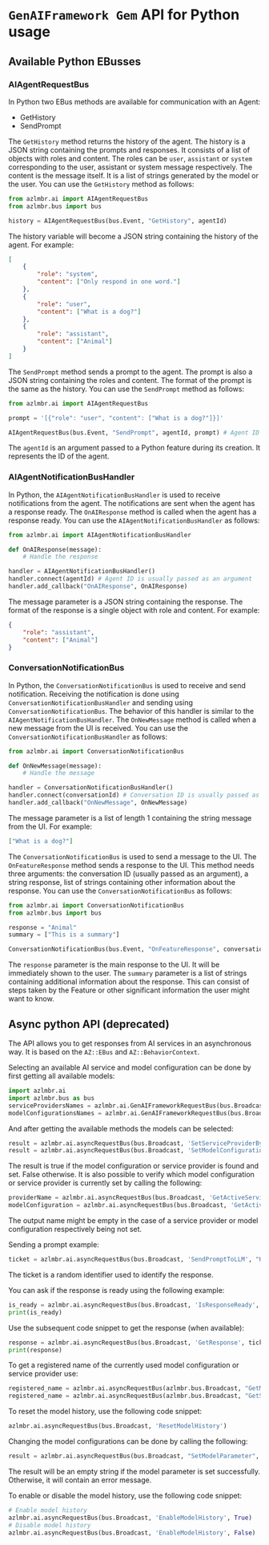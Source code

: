 # `GenAIFramework Gem` API for Python usage

## Available Python EBusses
### AIAgentRequestBus
In Python two EBus methods are available for communication with an Agent:
- GetHistory
- SendPrompt

The `GetHistory` method returns the history of the agent. The history is a JSON string containing the prompts and responses. It consists of a
list of objects with roles and content. The roles can be `user`, `assistant` or `system` corresponding to the user, assistant or system message respectively.
The content is the message itself. It is a list of strings generated by the model or the user. You can use the `GetHistory` method as follows:
```python
from azlmbr.ai import AIAgentRequestBus
from azlmbr.bus import bus

history = AIAgentRequestBus(bus.Event, "GetHistory", agentId)
```
The history variable will become a JSON string containing the history of the agent. For example:
```json
[
    {
        "role": "system",
        "content": ["Only respond in one word."]
    },
    {
        "role": "user",
        "content": ["What is a dog?"]
    },
    {
        "role": "assistant",
        "content": ["Animal"]
    }
]
```

The `SendPrompt` method sends a prompt to the agent. The prompt is also a JSON string containing the roles and content. The format of the prompt is the same as the history. You can use the `SendPrompt` method as follows:
```python
from azlmbr.ai import AIAgentRequestBus

prompt = '[{"role": "user", "content": ["What is a dog?"]}]'

AIAgentRequestBus(bus.Event, "SendPrompt", agentId, prompt) # Agent ID is usually passed as an argument
```
The `agentId` is an argument passed to a Python feature during its creation. It represents the ID of the agent.

### AIAgentNotificationBusHandler
In Python, the `AIAgentNotificationBusHandler` is used to receive notifications from the agent. The notifications are sent when the agent has a response ready. The `OnAIResponse` method is called when the agent has a response ready. You can use the `AIAgentNotificationBusHandler` as follows:
```python
from azlmbr.ai import AIAgentNotificationBusHandler

def OnAIResponse(message):
    # Handle the response

handler = AIAgentNotificationBusHandler()
handler.connect(agentId) # Agent ID is usually passed as an argument
handler.add_callback("OnAIResponse", OnAIResponse)
```
The message parameter is a JSON string containing the response. The format of the response is a single object with role and content. For example:
```json
{
    "role": "assistant",
    "content": ["Animal"]
}
```

### ConversationNotificationBus
In Python, the `ConversationNotificationBus` is used to receive and send notification. Receiving the notification is done using `ConversationNotificationBusHandler` and sending using `ConversationNotificationBus`. The behavior of this handler is similar to the `AIAgentNotificationBusHandler`. The `OnNewMessage` method is called when a new message from the UI is received. You can use the `ConversationNotificationBusHandler` as follows:
```python
from azlmbr.ai import ConversationNotificationBus

def OnNewMessage(message):
    # Handle the message

handler = ConversationNotificationBusHandler()
handler.connect(conversationId) # Conversation ID is usually passed as an argument
handler.add_callback("OnNewMessage", OnNewMessage)
```
The message parameter is a list of length 1 containing the string message from the UI. For example:
```json
["What is a dog?"]
```

The `ConversationNotificationBus` is used to send a message to the UI. The `OnFeatureResponse` method sends a response to the UI. This method needs three 
arguments: the conversation ID (usually passed as an argument), a string response, list of strings containing other information about the response. You can use the `ConversationNotificationBus` as follows:
```python
from azlmbr.ai import ConversationNotificationBus
from azlmbr.bus import bus

response = "Animal"
summary = ["This is a summary"]

ConversationNotificationBus(bus.Event, "OnFeatureResponse", conversationId, response, summary) # Conversation ID is usually passed as an argument
``` 
The `response` parameter is the main response to the UI. It will be immediately shown to the user. The `summary` parameter is a list of strings containing additional information about the response. This can consist of steps taken by the Feature or other significant information the user might want to know.

## Async python API (deprecated)

The API allows you to get responses from AI services in an asynchronous way. 
It is based on the `AZ::EBus` and `AZ::BehaviorContext`. 

Selecting an available AI service and model configuration can be done by first getting all available models:
```python
import azlmbr.ai
import azlmbr.bus as bus
serviceProvidersNames = azlmbr.ai.GenAIFrameworkRequestBus(bus.Broadcast, 'GetServiceProviderNames')
modelConfigurationsNames = azlmbr.ai.GenAIFrameworkRequestBus(bus.Broadcast, 'GetModelConfigurationNames')
```

And after getting the available methods the models can be selected:
```python
result = azlmbr.ai.asyncRequestBus(bus.Broadcast, 'SetServiceProviderByName', 'example_name')
result = azlmbr.ai.asyncRequestBus(bus.Broadcast, 'SetModelConfigurationByName', 'example_name')
```
The result is true if the model configuration or service provider is found and set. False otherwise. It is also possible to verify which model configuration or service provider is currently set by calling the following:
```python
providerName = azlmbr.ai.asyncRequestBus(bus.Broadcast, 'GetActiveServiceProviderName')
modelConfiguration = azlmbr.ai.asyncRequestBus(bus.Broadcast, 'GetActiveModelConfigurationName')
```
The output name might be empty in the case of a service provider or model configuration respectively being not set.

Sending a prompt example:
```python
ticket = azlmbr.ai.asyncRequestBus(bus.Broadcast, 'SendPromptToLLM', "Hello World")
```
The ticket is a random identifier used to identify the response.

You can ask if the response is ready using the following example:
```python
is_ready = azlmbr.ai.asyncRequestBus(bus.Broadcast, 'IsResponseReady', ticket)
print(is_ready)
```

Use the subsequent code snippet to get the response (when available):
```python
response = azlmbr.ai.asyncRequestBus(bus.Broadcast, 'GetResponse', ticket)
print(response)
```

To get a registered name of the currently used model configuration or service provider use:
```python
registered_name = azlmbr.ai.asyncRequestBus(azlmbr.bus.Broadcast, "GetModelConfigurationTypename")
registered_name = azlmbr.ai.asyncRequestBus(azlmbr.bus.Broadcast, "GetServiceProviderTypename")
``` 

To reset the model history, use the following code snippet:
```python
azlmbr.ai.asyncRequestBus(bus.Broadcast, 'ResetModelHistory')
```

Changing the model configurations can be done by calling the following:
```python
result = azlmbr.ai.asyncRequestBus(bus.Broadcast, "SetModelParameter", "systemMessage", "This is a test system message")
```
The result will be an empty string if the model parameter is set successfully. Otherwise, it will contain an error message.

To enable or disable the model history, use the following code snippet:
```python
# Enable model history
azlmbr.ai.asyncRequestBus(bus.Broadcast, 'EnableModelHistory', True)
# Disable model history
azlmbr.ai.asyncRequestBus(bus.Broadcast, 'EnableModelHistory', False)
```
